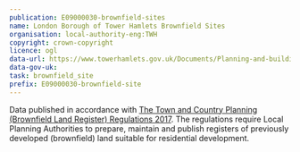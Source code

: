 ```yaml
---
publication: E09000030-brownfield-sites
name: London Borough of Tower Hamlets Brownfield Sites
organisation: local-authority-eng:TWH
copyright: crown-copyright
licence: ogl
data-url: https://www.towerhamlets.gov.uk/Documents/Planning-and-building-control/Strategic-Planning/tower_hamlets_brownfieldregister_2017_11_27_rev1.csv
data-gov-uk: 
task: brownfield_site
prefix: E09000030-brownfield-site
---
```


Data published in accordance with [The Town and Country Planning (Brownfield Land Register) Regulations 2017](http://www.legislation.gov.uk/uksi/2017/403/contents/made).
The regulations require Local Planning Authorities to prepare, maintain and publish registers of previously developed (brownfield) land suitable for residential development.

